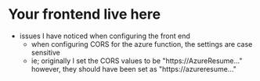 # Your frontend live here
- issues I have noticed when configuring the front end
    - when configuring CORS for the azure function, the settings are case sensitive
    - ie; originally I set the CORS values to be "https://AzureResume..." however, they should have been set as "https://azureresume..."